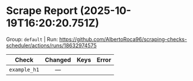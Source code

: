 # Scrape Report (2025-10-19T16:20:20.751Z)

Group: `default`  |  Run: https://github.com/AlbertoRoca96/scraping-checks-scheduler/actions/runs/18632974575

| Check | Changed | Keys | Error |
|---|:---:|:--|:--|
| `example_h1` | — |  |  |
